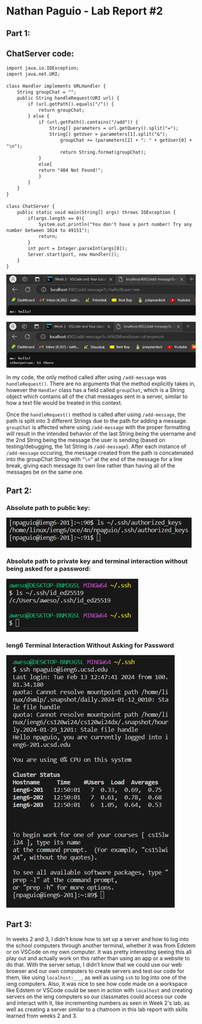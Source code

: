 # Nathan Paguio - Lab Report #2

## Part 1:
## ChatServer code:
```
import java.io.IOException;
import java.net.URI;

class Handler implements URLHandler {
    String groupChat = "";
    public String handleRequest(URI url) {
        if (url.getPath().equals("/")) {
            return groupChat;
        } else {
            if (url.getPath().contains("/add")) {
                String[] parameters = url.getQuery().split("=");
                String[] getUser = parameters[1].split("&");
                    groupChat += (parameters[2] + ": " + getUser[0] + "\n");
                    return String.format(groupChat);          
            }
            else{
            return "404 Not Found!";
            }
        }
    }
}

class ChatServer {
    public static void main(String[] args) throws IOException {
        if(args.length == 0){
            System.out.println("You don't have a port number! Try any number between 1024 to 49151");
            return;
        }
        int port = Integer.parseInt(args[0]);
        Server.start(port, new Handler());
    }
}
```

![Image](addMessage1.png)

![Image](addMessage2.png)

In my code, the only method called after using `/add-message` was `handleRequest()`. There are no arguments that the method explicitly takes in, however the `Handler` class has a field called `groupChat`, which is a String object which contains all of the chat messages sent in a server, similar to how a text file would be treated in this context.

Once the `handleRequest()` method is called after using `/add-message`, the path is split into 3 different Strings due to the path for adding a message. `groupChat` is affected where using `/add-message` with the proper formatting will result in the intended behavior of the last String being the username and the 2nd String being the message the user is sending (based on testing/debugging, the 1st String is `/add-message`). After each instance of `/add-message` occuring, the message created from the path is concatenated into the groupChat String with `”\n”` at the end of the message for a line break, giving each message its own line rather than having all of the messages be on the same one.

## Part 2:

### Absolute path to public key:
![Image](publicKeySS2.png)

### Absolute path to private key and terminal interaction without being asked for a password:
![Image](privatekeySS.png)

### Ieng6 Terminal Interaction Without Asking for Password
![Image](noPWSS.png)
  

## Part 3:
In weeks 2 and 3, I didn’t know how to set up a server and how to log into the school computers through another terminal, whether it was from Edstem or on VSCode on my own computer. It was pretty interesting seeing this all play out and actually work on this rather than using an app or a website to do that. With the server setup, I didn’t know that we could use our web browser and our own computers to create servers and test our code for them, like using `localhost:___`, as well as using `ssh` to log into one of the ieng computers. Also, it was nice to see how code made on a workspace like Edstem or VSCode could be seen in action with `localhost` and creating servers on the ieng computers so our classmates could access our code and interact with it, like incrementing numbers as seen in Week 2's lab, as well as creating a server similar to a chatroom in this lab report with skills learned from weeks 2 and 3.
